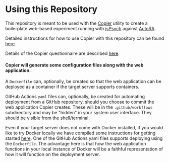 # Using this Repository

This repository is meant to be used with the [Copier](https://copier.readthedocs.io/en/stable/) utility to create a boilerplate web-based experiment running with [jsPsych](https://www.jspsych.org/latest/) against [AutoRA](https://github.com/autoresearch/autora/).

Detailed instructions for how to use Copier with this repository can be found [here](docs%2Fcopier.md).

Details of the Copier questionnaire are described [here](docs/questionnaire.md).

#### Copier will generate some configuration files along with the web application.

A `Dockerfile` can, optionally, be created so that the web application can be deployed as a container if the target server supports containers.

GitHub Actions `yaml` files can, optionally, be created for automating deployment from a GitHub repository, should you choose to commit the web application Copier creates. These will be in the `.github/workflows` subdirectory and may be "hidden" in your system user interface. They should be visible from the shell/terminal.

Even if your target server does not come with Docker installed, if you would like to try Docker locally we have compiled some instructions for getting started [here](docs%2Fdocker.md). One of the GitHub Actions yaml files supports deploying using the `Dockerfile`. The advantage here is that how the web application functions in your local instance of Docker will be a faithful representation of how it will function on the deployment server.